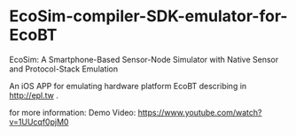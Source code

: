 # EcoSim-compiler-SDK-emulator-for-EcoBT
EcoSim: A Smartphone-Based Sensor-Node Simulator with Native Sensor and Protocol-Stack Emulation

An iOS APP for emulating hardware platform EcoBT describing in http://epl.tw .


for more information: 
  Demo Video: https://www.youtube.com/watch?v=1UUcqf0pjM0
